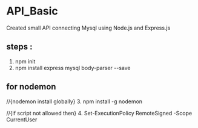 # API_Basic
Created small API connecting Mysql using Node.js and Express.js


## steps :

1. npm init
2. npm install express mysql body-parser --save

## for nodemon
//{nodemon install globally}
3. npm install -g nodemon  

//{if script not allowed then}
4. Set-ExecutionPolicy RemoteSigned -Scope CurrentUser 
